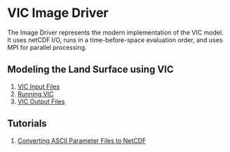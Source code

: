 # VIC Image Driver

The Image Driver represents the modern implementation of the VIC model.  It uses netCDF I/O, runs in a time-before-space evaluation order, and uses MPI for parallel processing.  

## Modeling the Land Surface using VIC
1.  [VIC Input Files](Inputs.md)
2.  [Running VIC](RunVIC.md)
3.  [VIC Output Files](Outputs.md)

## Tutorials
1.  [Converting ASCII Parameter Files to NetCDF](Ascii_to_NetCDF_params.md)
